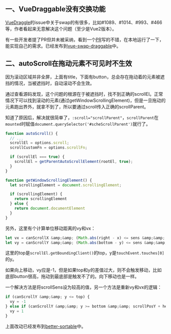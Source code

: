 ## 一、VueDraggable没有交换功能

[VueDraggle](https://github.com/SortableJS/Vue.Draggable)的issue中关于swap的有很多，比如#1089、#1014、#993、#466等，作者看起来无意解决这个问题（至少是Vue2版本）。

有一些开发者提了PR但并未被采纳，看到一个[PR](https://github.com/SortableJS/Vue.Draggable/pull/817/files)写的不错，在本地运行了一下，能实现自己的需求。已经发布到[vue-swap-draggable](https://www.npmjs.com/package/vue-swap-draggable)中。


## 二、autoScroll在拖动元素不可见时不生效

因为滚动区域并非全屏，上面有title，下面有button，总会存在拖动着的元素被遮挡的情况，当被遮挡时，自动滚动不会生效。

通过查看源码发现，这个问题的根源在于被遮挡时，找不到正确的scrollEl。正常情况下可以找到滚动的元素(通过getWindowScrollingElement)，但是一旦拖动的元素跑出界外，就拿不到了，所以要通过scroll传入正确的scrollParent。

知道了原因后，解决就很简单了，`:scroll="scrollParent"`，`scrollParent`在`mounted`时赋值`document.querySelector('#scheScrollParent')`就行了。

```js
function autoScroll() {
  // ...
  scrollEl = options.scroll;
  scrollCustomFn = options.scrollFn;

  if (scrollEl === true) {
    scrollEl = getParentAutoScrollElement(rootEl, true);
  }
}

function getWindowScrollingElement() {
  let scrollingElement = document.scrollingElement;

  if (scrollingElement) {
    return scrollingElement
  } else {
    return document.documentElement
  }
}
```

另外，这里有个计算单位移动距离的vy和vx：

```js
let vx = canScrollX &amp;&amp; (Math.abs(right - x) <= sens &amp;&amp; (scrollPosX + width) < scrollWidth) - (Math.abs(left - x) <= sens &amp;&amp; !!scrollPosX);
let vy = canScrollY &amp;&amp; (Math.abs(bottom - y) <= sens &amp;&amp; (scrollPosY + height) < scrollHeight) - (Math.abs(top - y) <= sens &amp;&amp; !!scrollPosY);
```

这里的top是`scrollEl.getBoundingClient()`的top，y是`touchEvent.touches[0]`的y。

如果向上移动，vy应是-1，但是如果top和y的差值过大，则不会触发移动，比如底部button很高，拖动到最底部是触发不了的。向下移动也是一样。

一个解决方法是将scrollSens设为较高的值，另一个方法是重新vy和vx的逻辑：

```js
if (canScrollY &amp;&amp; y <= top) {
  vy = -1
} else if (canScrollY &amp;&amp; y >= bottom &amp;&amp; scrollPosY + height < scrollHeight ) {
  vy = 1
}
```

上面改动已经发布到[better-sortable](https://www.npmjs.com/package/better-sortable)中。